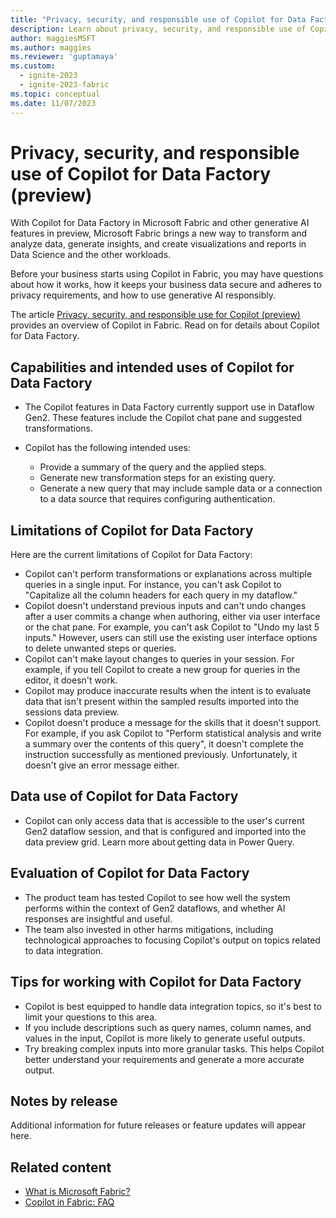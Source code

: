 ```yaml
---
title: "Privacy, security, and responsible use of Copilot for Data Factory (preview)"
description: Learn about privacy, security, and responsible use of Copilot for Data Factory in Microsoft Fabric.
author: maggiesMSFT
ms.author: maggies
ms.reviewer: 'guptamaya'
ms.custom:
  - ignite-2023
  - ignite-2023-fabric
ms.topic: conceptual
ms.date: 11/07/2023
---
```


# Privacy, security, and responsible use of Copilot for Data Factory (preview)

With Copilot for Data Factory in Microsoft Fabric and other generative AI features in preview, Microsoft Fabric brings a new way to transform and analyze data, generate insights, and create visualizations and reports in Data Science and the other workloads.

Before your business starts using Copilot in Fabric, you may have questions about how it works, how it keeps your business data secure and adheres to privacy requirements, and how to use generative AI responsibly.

The article [Privacy, security, and responsible use for Copilot (preview)](copilot-privacy-security.md) provides an overview of Copilot in Fabric. Read on for details about Copilot for Data Factory.

## Capabilities and intended uses of Copilot for Data Factory

- The Copilot features in Data Factory currently support use in Dataflow Gen2. These features include the Copilot chat pane and suggested transformations. 
- Copilot has the following intended uses:

  - Provide a summary of the query and the applied steps. 
  - Generate new transformation steps for an existing query. 
  - Generate a new query that may include sample data or a connection to a data source that requires configuring authentication. 

## Limitations of Copilot for Data Factory

Here are the current limitations of Copilot for Data Factory: 

- Copilot can't perform transformations or explanations across multiple queries in a single input. For instance, you can't ask Copilot to "Capitalize all the column headers for each query in my dataflow." 
- Copilot doesn't understand previous inputs and can't undo changes after a user commits a change when authoring, either via user interface or the chat pane. For example, you can't ask Copilot to "Undo my last 5 inputs." However, users can still use the existing user interface options to delete unwanted steps or queries. 
- Copilot can't make layout changes to queries in your session. For example, if you tell Copilot to create a new group for queries in the editor, it doesn't work. 
- Copilot may produce inaccurate results when the intent is to evaluate data that isn't present within the sampled results imported into the sessions data preview. 
- Copilot doesn't produce a message for the skills that it doesn't support. For example, if you ask Copilot to "Perform statistical analysis and write a summary over the contents of this query", it doesn't complete the instruction successfully as mentioned previously. Unfortunately, it doesn't give an error message either. 

## Data use of Copilot for Data Factory

- Copilot can only access data that is accessible to the user's current Gen2 dataflow session, and that is configured and imported into the data preview grid. Learn more about getting data in Power Query. 

## Evaluation of Copilot for Data Factory
 
- The product team has tested Copilot to see how well the system performs within the context of Gen2 dataflows, and whether AI responses are insightful and useful. 
- The team also invested in other harms mitigations, including technological approaches to focusing Copilot's output on topics related to data integration. 
 
## Tips for working with Copilot for Data Factory

- Copilot is best equipped to handle data integration topics, so it's best to limit your questions to this area. 
- If you include descriptions such as query names, column names, and values in the input, Copilot is more likely to generate useful outputs. 
- Try breaking complex inputs into more granular tasks. This helps Copilot better understand your requirements and generate a more accurate output.

## Notes by release

Additional information for future releases or feature updates will appear here.

## Related content

- [What is Microsoft Fabric?](microsoft-fabric-overview.md)
- [Copilot in Fabric: FAQ](copilot-faq-fabric.yml)
